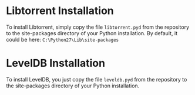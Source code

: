 # Libtorrent Installation

To install Libtorrent, simply copy the file `libtorrent.pyd` from the repository to the site-packages directory of your Python installation. By default, it could be here: `C:\Python27\Lib\site-packages`

# LevelDB Installation

To install LevelDB, you just copy the file `leveldb.pyd` from the repository to the site-packages directory of your Python installation.